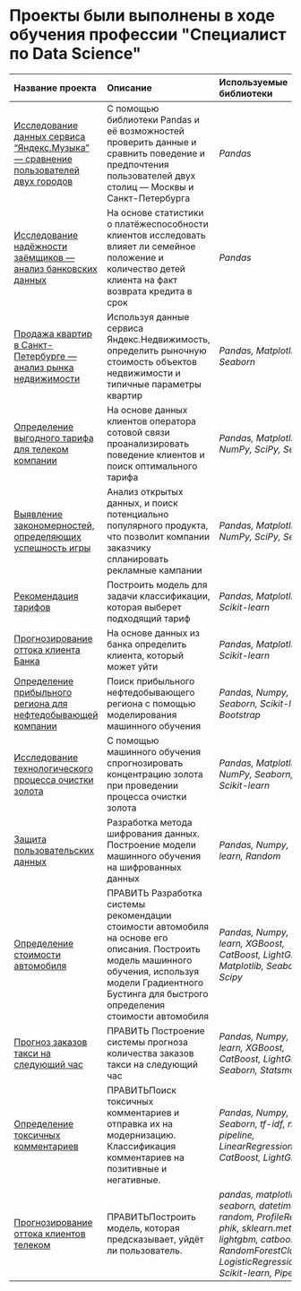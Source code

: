 # Проекты были выполнены в ходе обучения профессии "Специалист по Data Science"

| Название проекта | Описание | Используемые библиотеки | 
| :---------------------- | :---------------------- | :---------------------- | 
| [Исследование данных сервиса “Яндекс.Музыка” — сравнение пользователей двух городов](https://github.com/SirRizzer/Yandex_Practicum_DataScience/blob/main/%D0%A1%D1%80%D0%B0%D0%B2%D0%BD%D0%B5%D0%BD%D0%B8%D0%B5%20%D0%BF%D0%BE%D0%B2%D0%B5%D0%B4%D0%B5%D0%BD%D0%B8%D1%8F%20%D0%BF%D0%BE%D0%BB%D1%8C%D0%B7%D0%BE%D0%B2%D0%B0%D1%82%D0%B5%D0%BB%D0%B5%D0%B9/users_comparsion.ipynb) | С помощью библиотеки Pandas и её возможностей проверить данные и сравнить поведение и предпочтения пользователей двух столиц — Москвы и Санкт-Петербурга| *Pandas*|
| [Исследование надёжности заёмщиков — анализ банковских данных](https://github.com/SirRizzer/Yandex_Practicum_DataScience/blob/main/%D0%98%D1%81%D1%81%D0%BB%D0%B5%D0%B4%D0%BE%D0%B2%D0%B0%D0%BD%D0%B8%D0%B5%20%D0%BD%D0%B0%D0%B4%D1%91%D0%B6%D0%BD%D0%BE%D1%81%D1%82%D0%B8%20%D0%B7%D0%B0%D1%91%D0%BC%D1%89%D0%B8%D0%BA%D0%BE%D0%B2/bank_research.ipynb) | На основе статистики о платёжеспособности клиентов исследовать влияет ли семейное положение и количество детей клиента на факт возврата кредита в срок| *Pandas*| 
| [Продажа квартир в Санкт-Петербурге — анализ рынка недвижимости](https://github.com/SirRizzer/Yandex_Practicum_DataScience/blob/main/%D0%98%D1%81%D1%81%D0%BB%D0%B5%D0%B4%D0%BE%D0%B2%D0%B0%D0%BD%D0%B8%D0%B5%20%D0%BE%D0%B1%D1%8A%D1%8F%D0%B2%D0%BB%D0%B5%D0%BD%D0%B8%D0%B9%20%D0%BE%20%D0%BF%D1%80%D0%BE%D0%B4%D0%B0%D0%B6%D0%B5%20%D0%BA%D0%B2%D0%B0%D1%80%D1%82%D0%B8%D1%80/flat_market_research.ipynb) | Используя данные сервиса Яндекс.Недвижимость, определить рыночную стоимость объектов недвижимости и типичные параметры квартир| *Pandas, Matplotlib, Seaborn*| 
| [Определение выгодного тарифа для телеком компании](https://github.com/SirRizzer/Yandex_Practicum_DataScience/blob/main/%D0%9E%D0%BF%D1%80%D0%B5%D0%B4%D0%B5%D0%BB%D0%B5%D0%BD%D0%B8%D0%B5%20%D0%BF%D0%B5%D1%80%D1%81%D0%BF%D0%B5%D0%BA%D1%82%D0%B8%D0%B2%D0%BD%D0%BE%D0%B3%D0%BE%20%D1%82%D0%B0%D1%80%D0%B8%D1%84%D0%B0%20%D0%B4%D0%BB%D1%8F%20%D1%82%D0%B5%D0%BB%D0%B5%D0%BA%D0%BE%D0%BC-%D0%BA%D0%BE%D0%BC%D0%BF%D0%B0%D0%BD%D0%B8%D0%B8/optimal_tarrif.ipynb) | На основе данных клиентов оператора сотовой связи проанализировать поведение клиентов и поиск оптимального тарифа| *Pandas, Matplotlib, NumPy, SciPy, Seaborn*| 
| [Выявление закономерностей, определяющих успешность игры](https://github.com/SirRizzer/Yandex_Practicum_DataScience/blob/main/%D0%9E%D0%BF%D1%80%D0%B5%D0%B4%D0%B5%D0%BB%D0%B5%D0%BD%D0%B8%D0%B5%20%D1%83%D1%81%D0%BF%D0%B5%D1%88%D0%BD%D0%BE%D1%81%D1%82%D0%B8%20%D0%B8%D0%B3%D1%80%D1%8B/game_research.ipynb) | Анализ открытых данных, и поиск потенциально популярного продукта, что позволит компании заказчику спланировать рекламные кампании| *Pandas, Matplotlib, NumPy, SciPy, Seaborn*| 
| [Рекомендация тарифов](https://github.com/SirRizzer/Yandex_Practicum_DataScience/blob/main/%D0%A0%D0%B5%D0%BA%D0%BE%D0%BC%D0%B5%D0%BD%D0%B4%D0%B0%D1%86%D0%B8%D1%8F%20%D1%82%D0%B0%D1%80%D0%B8%D1%84%D0%BE%D0%B2/tariff_recommendation.ipynb) | Построить модель для задачи классификации, которая выберет подходящий тариф| *Pandas, Matplotlib, Scikit-learn*| 
| [Прогнозирование оттока клиента Банка](https://github.com/SirRizzer/Yandex_Practicum_DataScience/blob/main/%D0%9F%D1%80%D0%BE%D0%B3%D0%BD%D0%BE%D0%B7%D0%B8%D1%80%D0%BE%D0%B2%D0%B0%D0%BD%D0%B8%D0%B5%20%D0%BE%D1%82%D1%82%D0%BE%D0%BA%D0%B0%20%D0%BA%D0%BB%D0%B8%D0%B5%D0%BD%D1%82%D0%B0%20%D0%91%D0%B0%D0%BD%D0%BA%D0%B0/bank_clients.ipynb) | На основе данных из банка определить клиента, который может уйти| *Pandas, Matplotlib, Scikit-learn*| 
| [Определение прибыльного региона для нефтедобывающей компании](https://github.com/SirRizzer/Yandex_Practicum_DataScience/blob/main/%D0%92%D1%8B%D0%B1%D0%BE%D1%80%20%D0%BB%D0%BE%D0%BA%D0%B0%D1%86%D0%B8%D0%B8%20%D0%B4%D0%BB%D1%8F%20%D1%81%D0%BA%D0%B2%D0%B0%D0%B6%D0%B8%D0%BD%D1%8B/locate_search.ipynb) | Поиск прибыльного нефтедобывающего региона с помощью моделирования машинного обучения | *Pandas, Numpy, Seaborn, Scikit-learn, Bootstrap* | 
| [Исследование технологического процесса очистки золота](https://github.com/SirRizzer/Yandex_Practicum_DataScience/blob/main/%D0%98%D1%81%D1%81%D0%BB%D0%B5%D0%B4%D0%BE%D0%B2%D0%B0%D0%BD%D0%B8%D0%B5%20%D1%82%D0%B5%D1%85%D0%BD%D0%BE%D0%BB%D0%BE%D0%B3%D0%B8%D1%87%D0%B5%D1%81%D0%BA%D0%BE%D0%B3%D0%BE%20%D0%BF%D1%80%D0%BE%D1%86%D0%B5%D1%81%D1%81%D0%B0%20%D0%BE%D1%87%D0%B8%D1%81%D1%82%D0%BA%D0%B8%20%D0%B7%D0%BE%D0%BB%D0%BE%D1%82%D0%B0/gold_clear_research.ipynb) | С помощью машинного обучения спрогнозировать концентрацию золота при проведении процесса очистки золота | *Pandas, Matplotlib, NumPy, Seaborn, Scikit-learn* |
| [Защита пользовательских данных](https://github.com/SirRizzer/Yandex_Practicum_DataScience/blob/main/%D0%97%D0%B0%D1%89%D0%B8%D1%82%D0%B0%20%D0%BF%D0%BE%D0%BB%D1%8C%D0%B7%D0%BE%D0%B2%D0%B0%D1%82%D0%B5%D0%BB%D1%8C%D1%81%D0%BA%D0%B8%D1%85%20%D0%B4%D0%B0%D0%BD%D0%BD%D1%8B%D1%85/encryption.ipynb) | Разработка метода шифрования данных. Построение модели машинного обучения на шифрованных данных | *Pandas, Numpy, Scikit-learn, Random* | 
| [Определение стоимости автомобиля](https://github.com/mayya-gaysina/Portfolio/blob/main/Autos%20price/autos.ipynb)| ПРАВИТЬ Разработка системы рекомендации стоимости автомобиля на основе его описания. Построить модель машинного обучения, используя модели Градиентного Бустинга для быстрого определения стоимости автомобиля | *Pandas, Numpy, Scikit-learn, XGBoost, CatBoost, LightGBM, Matplotlib, Seaborn, Scipy* | 
| [Прогноз заказов такси на следующий час](https://github.com/mayya-gaysina/Portfolio/blob/main/Taxi%20orders%20predictions/taxis.ipynb) | ПРАВИТЬ Построение системы прогноза количества заказов такси на следующий час | *Pandas, Numpy, Scikit-learn, XGBoost, CatBoost, LightGBM, Seaborn, Statsmodels* | 
| [Определение токсичных комментариев](https://github.com/mayya-gaysina/Portfolio/blob/main/Neganive%20comments/vikishop_comments.ipynb)| ПРАВИТЬПоиск токсичных комментариев и отправка их на модернизацию. Классификация комментариев на позитивные и негативные. | *Pandas, Numpy, Seaborn, tf-idf, nltk, pipeline, LinearRegression, CatBoost, LightGBM* | 
| [Прогнозирование оттока клиентов телеком](https://github.com/mayya-gaysina/Portfolio/blob/main/Customer%20churn%20prediction/telecom.ipynb)| ПРАВИТЬПостроить модель, которая предсказывает, уйдёт ли пользователь. | *pandas, matplotlib, seaborn, datetime, random, ProfileReport, phik, sklearn.metrics, lightgbm, catboost, RandomForestClassifier, LogisticRegression, Scikit-learn, Pipeline* |
